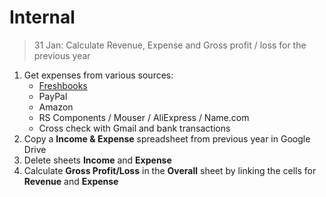 # Internal

> 31 Jan: Calculate Revenue, Expense and Gross profit / loss for the previous year

1. Get expenses from various sources:
    - [Freshbooks](https://my.freshbooks.com)
    - PayPal
    - Amazon
    - RS Components / Mouser / AliExpress / Name.com
    - Cross check with Gmail and bank transactions
1. Copy a **Income & Expense** spreadsheet from previous year in Google Drive
1. Delete sheets **Income** and **Expense**
1. Calculate **Gross Profit/Loss** in the **Overall** sheet by linking the cells for **Revenue** and **Expense**
